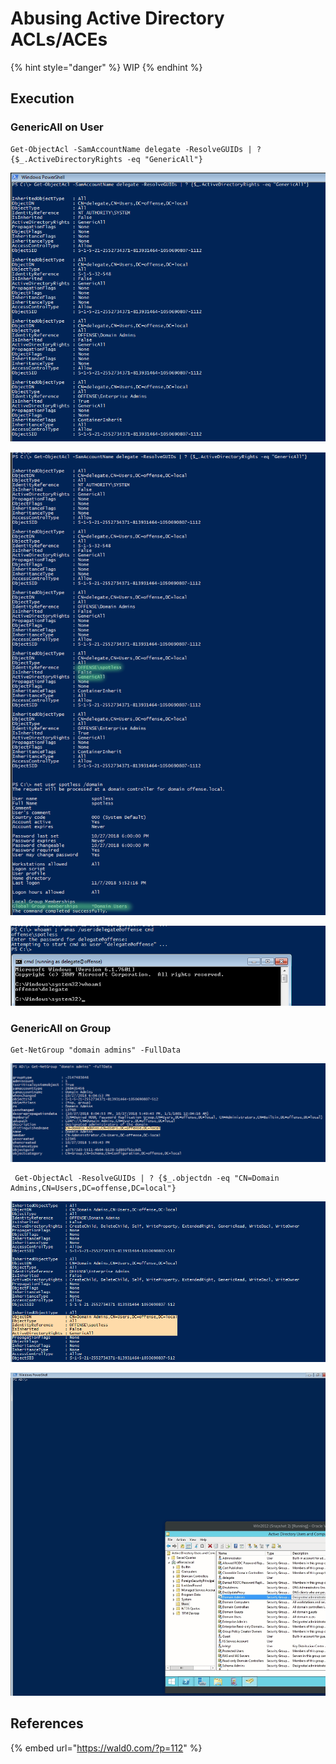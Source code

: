 # Abusing Active Directory ACLs/ACEs

{% hint style="danger" %}
WIP
{% endhint %}

## Execution

### GenericAll on User

```text
Get-ObjectAcl -SamAccountName delegate -ResolveGUIDs | ? {$_.ActiveDirectoryRights -eq "GenericAll"}
```

![](../../.gitbook/assets/screenshot-from-2018-11-07-20-17-14.png)

![](../../.gitbook/assets/screenshot-from-2018-11-07-20-19-43.png)

![](../../.gitbook/assets/screenshot-from-2018-11-07-20-23-18.png)

### GenericAll on Group

```text
Get-NetGroup "domain admins" -FullData
```

![](../../.gitbook/assets/screenshot-from-2018-11-08-09-50-20.png)

```text
 Get-ObjectAcl -ResolveGUIDs | ? {$_.objectdn -eq "CN=Domain Admins,CN=Users,DC=offense,DC=local"}
```

![](../../.gitbook/assets/screenshot-from-2018-11-08-09-52-10.png)

![](../../.gitbook/assets/peek-2018-11-08-10-07.gif)

## References

{% embed url="https://wald0.com/?p=112" %}

